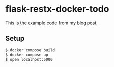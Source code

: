 # flask-restx-docker-todo

This is the example code from my [blog post](https://www.joshfinnie.com/blog/setup_flask_and_restx_with_docker/).

## Setup

```bash
$ docker compose build
$ docker compose up
$ open localhost:5000
```
